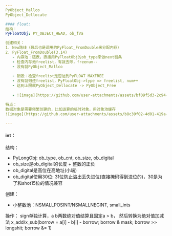 ```yaml
---
PyObject_Mallco
PyObject_Dellocate

#### float:
结构：  
PyFloatObj: PY_OBJECT_HEAD, ob_fVa  

创建相关：
1. New路线（最后也是调用的PyFloat_FromDouble来分配内存）
2. PyFloat_FromDouble(3.14)
   - 内存池：链表，直接用PyFloatObj的ob_type来做next链条
   - 检查内存池freelist，有就去除，freenum--
   - 没有就PyObject_Mallco
  
   - 销毁：检查freelist是否达到PyFLOAT_MAXFREE
   - 没有就归还freelist，PyFloatObj->type => freelist, num++
   - 达到上限就PyObject_Dellocate -> PyObject_Free
  
   - ![image](https://github.com/user-attachments/assets/bf09f5d3-2c94-474e-b504-64b7bc30dd23)  

特点：
数据对象是需要频繁创建的，比如运算的临时对象，用对象池缓存  
![image](https://github.com/user-attachments/assets/b8c39f02-4d01-419a-a3d1-7dd2194cebff)  

---
```

#### int：  
结构：  
- PyLongObj: ob_type, ob_cnt, ob_size, ob_digital  
- ob_size是ob_digital的长度 + 整数的正负
- ob_digital是高位在高地址(小端)
- ob_digital使用30位: 31位防止溢出丢失进位(直接掩码得到进位的)，30是为了和shot15位的情况兼容

创建：
- 小整数池：NSMALLPOSINT/NSMALLNEGINT, small_ints

操作：
sign单独计算，a b两数绝对值结算且固定a > b， 然后转换为绝对值加减法 x_add/x_sub(borrow = a[i] - b[i] - borrow; borrow & mask; borrow >> longshit; borrow &= 1)
